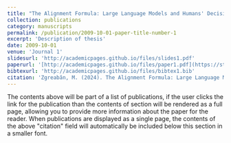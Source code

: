 ```yaml
---
title: "The Alignment Formula: Large Language Models and Humans' Decisions in a False-Belief Task "
collection: publications
category: manuscripts
permalink: /publication/2009-10-01-paper-title-number-1
excerpt: 'Description of thesis'
date: 2009-10-01
venue: 'Journal 1'
slidesurl: 'http://academicpages.github.io/files/slides1.pdf'
paperurl: '[http://academicpages.github.io/files/paper1.pdf](https://studenttheses.uu.nl/bitstream/handle/20.500.12932/47851/Zgreaban_9397094.pdf?sequence=1)'
bibtexurl: 'http://academicpages.github.io/files/bibtex1.bib'
citation: 'Zgreabăn, M. (2024). The Alignment Formula: Large Language Models and Humans' Decisions in a False-Belief Task (Master's thesis).'
---
```

The contents above will be part of a list of publications, if the user clicks the link for the publication than the contents of section will be rendered as a full page, allowing you to provide more information about the paper for the reader. When publications are displayed as a single page, the contents of the above "citation" field will automatically be included below this section in a smaller font.
